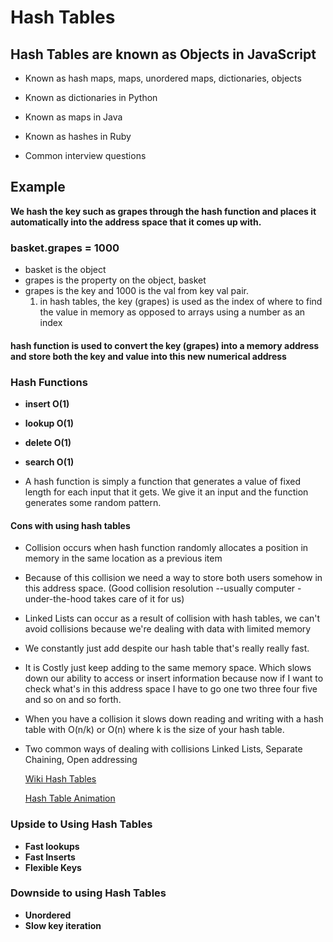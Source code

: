 # Hash Tables

## Hash Tables are known as Objects in JavaScript

* Known as hash maps, maps, unordered maps, dictionaries, objects

* Known as dictionaries in Python

* Known as maps in Java

* Known as hashes in Ruby

* Common interview questions

## Example

**We hash the key such as grapes through the hash function and places it automatically into the address space that it comes up with.**

### basket.grapes = 1000

* basket is the object
* grapes is the property on the object, basket
* grapes is the key and 1000 is the val from key val pair.
    1) in hash tables, the key (grapes) is used as the index of where to find the value in memory as opposed to arrays using a number as an index

#### hash function is used to convert the key (grapes) into a memory address and store both the key and value into this new numerical address

### Hash Functions

* **insert O(1)**
* **lookup O(1)**
* **delete O(1)**
* **search O(1)**

* A hash function is simply a function that generates a value of fixed length for each input that it gets.
  We give it an input and the function generates some random pattern.

#### Cons with using hash tables

* Collision occurs when hash function randomly allocates a position in memory in the same location as a previous item

* Because of this collision we need a way to store both users somehow in this address space. (Good collision resolution --usually computer -under-the-hood takes care of it for us)

* Linked Lists can occur as a result of collision
  with hash tables, we can't avoid collisions because we're dealing with data with limited memory

* We constantly just add despite our hash table that's really really fast.

* It is Costly just keep adding to the same memory space. Which slows down our ability to access or insert information because now if I want to check what's in this address space I have to go one two three four five and so on and so forth.

* When you have a collision it slows down reading and writing with a hash table with O(n/k) or O(n) where k is the size of your hash table.

* Two common ways of dealing with collisions
    Linked Lists, Separate Chaining, Open addressing

    [Wiki Hash Tables](https://en.wikipedia.org/wiki/Hash_table)

    [Hash Table Animation](https://www.cs.usfca.edu/~galles/visualization/OpenHash.html)

### Upside to Using Hash Tables

* **Fast lookups**
* **Fast Inserts**
* **Flexible Keys**

### Downside to using Hash Tables

* **Unordered**
* **Slow key iteration**